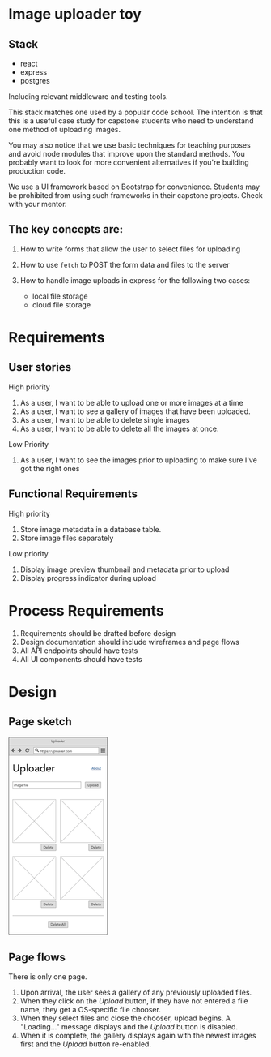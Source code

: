 # Image uploader toy

## Stack
* react
* express
* postgres

Including relevant middleware and testing tools.

This stack matches one used by a popular code school. The intention is that this is a useful case study for capstone students who need to understand one method of uploading images.

You may also notice that we use basic techniques for teaching purposes and avoid node modules that improve upon the standard methods. You probably want to look for more convenient alternatives if you're building production code.

We use a UI framework based on Bootstrap for convenience. Students may be prohibited from using such frameworks in their capstone projects. Check with your mentor.

## The key concepts are:

1. How to write forms that allow the user to select files for uploading
1. How to use `fetch` to POST the form data and files to the server
1. How to handle image uploads in express for the following two cases:

    * local file storage
    * cloud file storage

# Requirements
## User stories

High priority
1. As a user, I want to be able to upload one or more images at a time
1. As a user, I want to see a gallery of images that have been uploaded.
1. As a user, I want to be able to delete single images
1. As a user, I want to be able to delete all the images at once.

Low Priority
1. As a user, I want to see the images prior to uploading to make sure I've got the right ones


## Functional Requirements

High priority
1. Store image metadata in a database table.
1. Store image files separately

Low priority
1. Display image preview thumbnail and metadata prior to upload
1. Display progress indicator during upload

# Process Requirements

1. Requirements should be drafted before design
1. Design documentation should include wireframes and page flows
1. All API endpoints should have tests
1. All UI components should have tests

# Design
## Page sketch
![Uploader wireframe sketch](uploader-ui-sketch.png?raw=true)
## Page flows
There is only one page. 

1. Upon arrival, the user sees a gallery of any previously uploaded files. 
1. When they click on the _Upload_ button, if they have not entered a file name, they get a OS-specific file chooser. 
1. When they select files and close the chooser, upload begins. A "Loading..." message displays and the _Upload_ button is disabled. 
1. When it is complete, the gallery displays again with the newest images first and the _Upload_ button re-enabled.